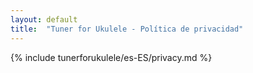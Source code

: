 ```yaml
---
layout: default
title:  "Tuner for Ukulele - Política de privacidad"
---
```


{% include tunerforukulele/es-ES/privacy.md %}
